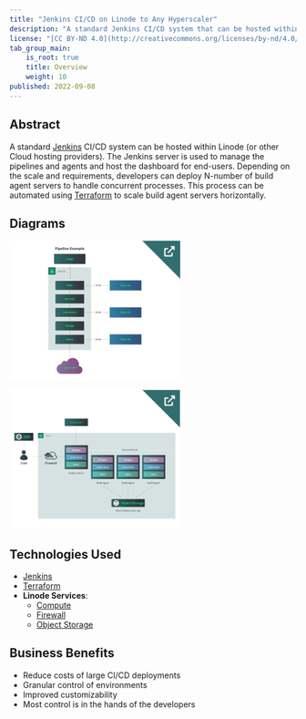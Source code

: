 ```yaml
---
title: "Jenkins CI/CD on Linode to Any Hyperscaler"
description: "A standard Jenkins CI/CD system that can be hosted within Linode and any outside hosting environment"
license: "[CC BY-ND 4.0](http://creativecommons.org/licenses/by-nd/4.0/)"
tab_group_main:
    is_root: true
    title: Overview
    weight: 10
published: 2022-09-08
---
```


## Abstract

A standard [Jenkins](https://www.jenkins.io/) CI/CD system can be hosted within Linode (or other Cloud hosting providers). The Jenkins server is used to manage the pipelines and agents and host the dashboard for end-users. Depending on the scale and requirements, developers can deploy N-number of build agent servers to handle concurrent processes. This process can be automated using [Terraform](https://www.terraform.io/) to scale build agent servers horizontally.

## Diagrams

<a href="/docs/reference-architecture/jenkins-ci-cd-on-linode-to-any-hyperscaler/diagrams/#jenkins-pipeline"><img src="thumbnail-1-2.png" width="300px" alt="Thumbnail of Jenkins pipeline example reference architecture" /></a>

<a href="/docs/reference-architecture/jenkins-ci-cd-on-linode-to-any-hyperscaler/diagrams/#cicd-infrastructure"><img src="thumbnail-2-2.png" width="300px" alt="Thumbnail of entire CI/CD reference architecture" /></a>

## Technologies Used

- [Jenkins](https://www.jenkins.io/)
- [Terraform](https://www.terraform.io/)
- **Linode Services**:
    - [Compute](https://www.linode.com/docs/products/compute/dedicated-cpu/)
    - [Firewall](https://www.linode.com/docs/products/networking/cloud-firewall/)
    - [Object Storage](https://www.linode.com/docs/products/storage/object-storage/)

## Business Benefits

- Reduce costs of large CI/CD deployments
- Granular control of environments
- Improved customizability
- Most control is in the hands of the developers